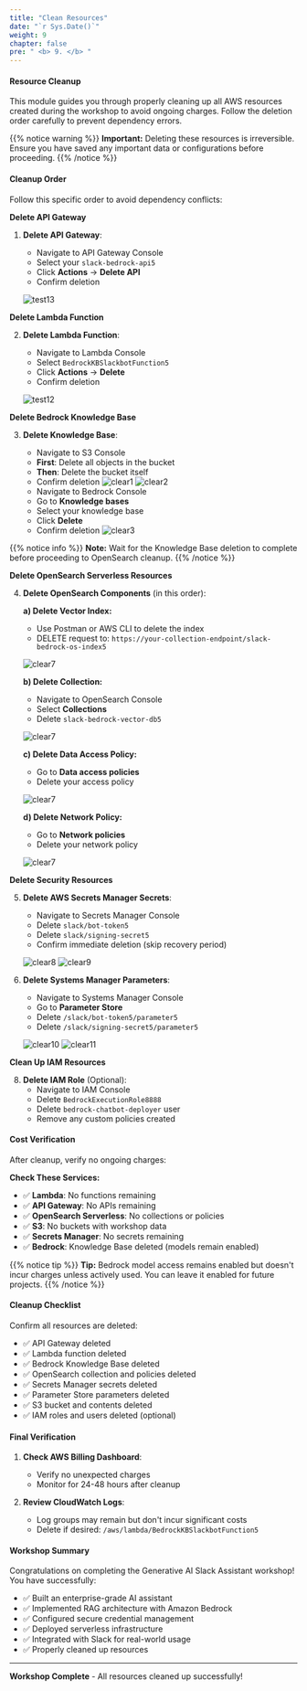 ```yaml
---
title: "Clean Resources"
date: "`r Sys.Date()`"
weight: 9
chapter: false
pre: " <b> 9. </b> "
---
```


#### Resource Cleanup

This module guides you through properly cleaning up all AWS resources created during the workshop to avoid ongoing charges. Follow the deletion order carefully to prevent dependency errors.

{{% notice warning %}}
**Important:** Deleting these resources is irreversible. Ensure you have saved any important data or configurations before proceeding.
{{% /notice %}}

#### Cleanup Order

Follow this specific order to avoid dependency conflicts:

**Delete API Gateway**

1. **Delete API Gateway**:

   - Navigate to API Gateway Console
   - Select your `slack-bedrock-api5`
   - Click **Actions** → **Delete API**
   - Confirm deletion

   ![test13](/images/9/clear13.png?width=91pc)

**Delete Lambda Function**

2. **Delete Lambda Function**:

   - Navigate to Lambda Console
   - Select `BedrockKBSlackbotFunction5`
   - Click **Actions** → **Delete**
   - Confirm deletion

   ![test12](/images/9/clear12.png?width=91pc)

**Delete Bedrock Knowledge Base**

3. **Delete Knowledge Base**:

   - Navigate to S3 Console
   - **First**: Delete all objects in the bucket
   - **Then**: Delete the bucket itself
   - Confirm deletion
     ![clear1](/images/9/clear1.png?width=91pc)
     ![clear2](/images/9/clear2.png?width=91pc)
   - Navigate to Bedrock Console
   - Go to **Knowledge bases**
   - Select your knowledge base
   - Click **Delete**
   - Confirm deletion
     ![clear3](/images/9/clear3.png?width=91pc)

{{% notice info %}}
**Note:** Wait for the Knowledge Base deletion to complete before proceeding to OpenSearch cleanup.
{{% /notice %}}

**Delete OpenSearch Serverless Resources**

4. **Delete OpenSearch Components** (in this order):

   **a) Delete Vector Index:**

   - Use Postman or AWS CLI to delete the index
   - DELETE request to: `https://your-collection-endpoint/slack-bedrock-os-index5`

   ![clear7](/images/9/clear4.png?width=91pc)

   **b) Delete Collection:**

   - Navigate to OpenSearch Console
   - Select **Collections**
   - Delete `slack-bedrock-vector-db5`

   ![clear7](/images/9/clear5.png?width=91pc)

   **c) Delete Data Access Policy:**

   - Go to **Data access policies**
   - Delete your access policy

   ![clear7](/images/9/clear6.png?width=91pc)

   **d) Delete Network Policy:**

   - Go to **Network policies**
   - Delete your network policy

   ![clear7](/images/9/clear7.png?width=91pc)

**Delete Security Resources**

5. **Delete AWS Secrets Manager Secrets**:

   - Navigate to Secrets Manager Console
   - Delete `slack/bot-token5`
   - Delete `slack/signing-secret5`
   - Confirm immediate deletion (skip recovery period)

   ![clear8](/images/9/clear8.png?width=91pc)
   ![clear9](/images/9/clear9.png?width=91pc)

6. **Delete Systems Manager Parameters**:

   - Navigate to Systems Manager Console
   - Go to **Parameter Store**
   - Delete `/slack/bot-token5/parameter5`
   - Delete `/slack/signing-secret5/parameter5`

   ![clear10](/images/9/clear10.png?width=91pc)
   ![clear11](/images/9/clear11.png?width=91pc)

**Clean Up IAM Resources**

8. **Delete IAM Role** (Optional):
   - Navigate to IAM Console
   - Delete `BedrockExecutionRole8888`
   - Delete `bedrock-chatbot-deployer` user
   - Remove any custom policies created

#### Cost Verification

After cleanup, verify no ongoing charges:

**Check These Services:**

- ✅ **Lambda**: No functions remaining
- ✅ **API Gateway**: No APIs remaining
- ✅ **OpenSearch Serverless**: No collections or policies
- ✅ **S3**: No buckets with workshop data
- ✅ **Secrets Manager**: No secrets remaining
- ✅ **Bedrock**: Knowledge Base deleted (models remain enabled)

{{% notice tip %}}
**Tip:** Bedrock model access remains enabled but doesn't incur charges unless actively used. You can leave it enabled for future projects.
{{% /notice %}}

#### Cleanup Checklist

Confirm all resources are deleted:

- ✅ API Gateway deleted
- ✅ Lambda function deleted
- ✅ Bedrock Knowledge Base deleted
- ✅ OpenSearch collection and policies deleted
- ✅ Secrets Manager secrets deleted
- ✅ Parameter Store parameters deleted
- ✅ S3 bucket and contents deleted
- ✅ IAM roles and users deleted (optional)

#### Final Verification

1. **Check AWS Billing Dashboard**:

   - Verify no unexpected charges
   - Monitor for 24-48 hours after cleanup

2. **Review CloudWatch Logs**:
   - Log groups may remain but don't incur significant costs
   - Delete if desired: `/aws/lambda/BedrockKBSlackbotFunction5`

#### Workshop Summary

Congratulations on completing the Generative AI Slack Assistant workshop! You have successfully:

- ✅ Built an enterprise-grade AI assistant
- ✅ Implemented RAG architecture with Amazon Bedrock
- ✅ Configured secure credential management
- ✅ Deployed serverless infrastructure
- ✅ Integrated with Slack for real-world usage
- ✅ Properly cleaned up resources

---

**Workshop Complete** - All resources cleaned up successfully!
